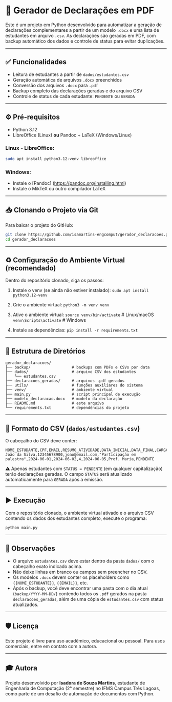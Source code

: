 # 📄 Gerador de Declarações em PDF

Este é um projeto em Python desenvolvido para automatizar a geração de declarações complementares a partir de um modelo `.docx` e uma lista de estudantes em arquivo `.csv`. As declarações são geradas em PDF, com backup automático dos dados e controle de status para evitar duplicações.

---

## ✅ Funcionalidades

- Leitura de estudantes a partir de `dados/estudantes.csv`
- Geração automática de arquivos `.docx` preenchidos
- Conversão dos arquivos `.docx` para `.pdf`
- Backup completo das declarações geradas e do arquivo CSV
- Controle de status de cada estudante: `PENDENTE` ou `GERADA`

---

## ⚙️ Pré-requisitos

- Python 3.12
- LibreOffice (Linux) **ou** Pandoc + LaTeX (Windows/Linux)

### Linux - LibreOffice:

```bash
sudo apt install python3.12-venv libreoffice
```

### Windows:

- Instale o [Pandoc] (https://pandoc.org/installing.html)
- Instale o MikTeX ou outro compilador LaTeX

---

## 📥 Clonando o Projeto via Git

Para baixar o projeto do GitHub:

```bash
git clone https://github.com/isamartins-engcomput/gerador_declaracoes.git
cd gerador_declaracoes
```

---

## ♻️ Configuração do Ambiente Virtual (recomendado)

Dentro do repositório clonado, siga os passos:

1. Instale o venv (se ainda não estiver instalado):
`sudo apt install python3.12-venv`

2. Crie o ambiente virtual:
`python3 -m venv venv`

3. Ative o ambiente virtual:
`source venv/bin/activate`       # Linux/macOS
`venv\Scripts\activate`          # Windows

4. Instale as dependências:
`pip install -r requirements.txt`

---

## 📁 Estrutura de Diretórios

```
gerador_declaracoes/
├── backup/                  # backups com PDFs e CSVs por data
├── dados/                   # arquivo CSV dos estudantes
│   └── estudantes.csv
├── declaracoes_geradas/     # arquivos .pdf gerados
├── utils/                   # funções auxiliares do sistema
├── venv/                    # ambiente virtual
├── main.py                  # script principal de execução
├── modelo_declaracao.docx   # modelo da declaração
├── README.md                # este arquivo
└── requirements.txt         # dependências do projeto
```

---

## 📝 Formato do CSV (`dados/estudantes.csv`)

O cabeçalho do CSV deve conter:

```csv
NOME_ESTUDANTE,CPF,EMAIL,RESUMO_ATIVIDADE,DATA_INICIAL,DATA_FINAL,CARGA_HORARIA,DATA_EMISSAO,NOME_RESPONSAVEL,STATUS
João da Silva,12345678900,joao@email.com,"Participação em palestra",2024-06-01,2024-06-02,4,2024-06-05,Prof. Maria,PENDENTE
```

⚠️ Apenas estudantes com `STATUS = PENDENTE` (em qualquer capitalização) terão declarações geradas. O campo `STATUS` será atualizado automaticamente para `GERADA` após a emissão.

---

## ▶️ Execução

Com o repositório clonado, o ambiente virtual ativado e o arquivo CSV contendo os dados dos estudantes completo, execute o programa:

```bash
python main.py
```

---

## 🚧 Observações

- O arquivo `estudantes.csv` deve estar dentro da pasta `dados/` com o cabeçalho exato indicado acima.
- Não deixe linhas em branco ou campos sem preencher no CSV.
- Os modelos `.docx` devem conter os placeholders como `{{NOME_ESTUDANTE}}`, `{{EMAIL}}`, etc.
- Após o backup, você deve encontrar uma pasta com o dia atual (`backup/YYYY-MM-DD/`) contendo todos os `.pdf` gerados na pasta `declaracoes_geradas`, além de uma cópia de `estudantes.csv` com status atualizados.

---

## 🛡️ Licença

Este projeto é livre para uso acadêmico, educacional ou pessoal. Para usos comerciais, entre em contato com a autora.

---

## 🎓 Autora

Projeto desenvolvido por **Isadora de Souza Martins**, estudante de Engenharia de Computação (2° semestre) no IFMS Campus Três Lagoas, como parte de um desafio de automação de documentos com Python.
